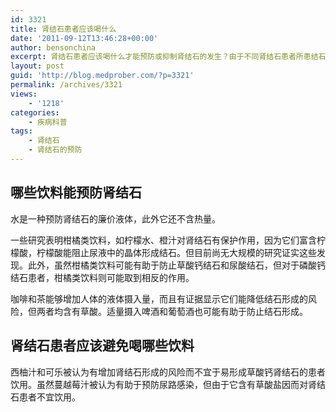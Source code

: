 ```yaml
---
id: 3321
title: 肾结石患者应该喝什么
date: '2011-09-12T13:46:28+00:00'
author: bensonchina
excerpt: 肾结石患者应该喝什么才能预防或抑制肾结石的发生？由于不同肾结石患者所患结石的种类不一样，因而在饮食上的禁忌也有所不同。
layout: post
guid: 'http://blog.medprober.com/?p=3321'
permalink: /archives/3321
views:
    - '1218'
categories:
    - 疾病科普
tags:
    - 肾结石
    - 肾结石的预防
---
```


## 哪些饮料能预防肾结石

水是一种预防肾结石的廉价液体，此外它还不含热量。

一些研究表明柑橘类饮料，如柠檬水、橙汁对肾结石有保护作用，因为它们富含柠檬酸，柠檬酸能阻止尿液中的晶体形成结石。但目前尚无大规模的研究证实这些发现。此外，虽然柑橘类饮料可能有助于防止草酸钙结石和尿酸结石，但对于磷酸钙结石患者，柑橘类饮料则可能取到相反的作用。

咖啡和茶能够增加人体的液体摄入量，而且有证据显示它们能降低结石形成的风险，但两者均含有草酸。适量摄入啤酒和葡萄酒也可能有助于防止结石形成。

## 肾结石患者应该避免喝哪些饮料

西柚汁和可乐被认为有增加肾结石形成的风险而不宜于易形成草酸钙肾结石的患者饮用。虽然蔓越莓汁被认为有助于预防尿路感染，但由于它含有草酸盐因而对肾结石患者不宜饮用。
